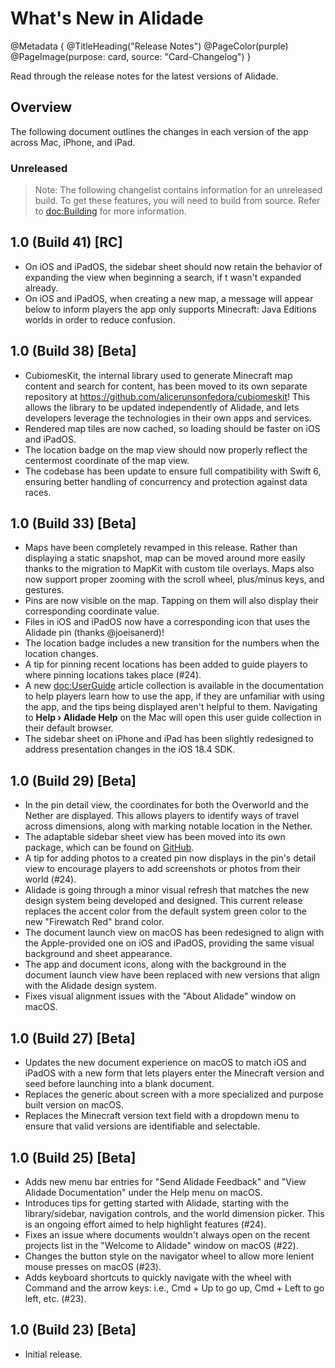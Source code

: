 # What's New in Alidade

@Metadata {
    @TitleHeading("Release Notes")
    @PageColor(purple)
    @PageImage(purpose: card, source: "Card-Changelog")
}

Read through the release notes for the latest versions of Alidade.

## Overview

The following document outlines the changes in each version of the app
across Mac, iPhone, and iPad.

### Unreleased

> Note: The following changelist contains information for an unreleased
> build. To get these features, you will need to build from source.
> Refer to <doc:Building> for more information.

## 1.0 (Build 41) [RC]

- On iOS and iPadOS, the sidebar sheet should now retain the behavior of
  expanding the view when beginning a search, if t wasn't expanded
  already.
- On iOS and iPadOS, when creating a new map, a message will appear below
  to inform players the app only supports Minecraft: Java Editions worlds
  in order to reduce confusion.

## 1.0 (Build 38) [Beta]

- CubiomesKit, the internal library used to generate Minecraft map content
  and search for content, has been moved to its own separate repository at
  https://github.com/alicerunsonfedora/cubiomeskit! This allows the
  library to be updated independently of Alidade, and lets developers
  leverage the technologies in their own apps and services.
- Rendered map tiles are now cached, so loading should be faster on iOS
  and iPadOS.
- The location badge on the map view should now properly reflect the
  centermost coordinate of the map view.
- The codebase has been update to ensure full compatibility with Swift 6,
  ensuring better handling of concurrency and protection against data
  races.

## 1.0 (Build 33) [Beta]

- Maps have been completely revamped in this release. Rather than
  displaying a static snapshot, map can be moved around more easily thanks
  to the migration to MapKit with custom tile overlays. Maps also now
  support proper zooming with the scroll wheel, plus/minus keys, and
  gestures.
- Pins are now visible on the map. Tapping on them will also display their
  corresponding coordinate value.
- Files in iOS and iPadOS now have a corresponding icon that uses the
  Alidade pin (thanks @joeisanerd)!
- The location badge includes a new transition for the numbers when the
  location changes.
- A tip for pinning recent locations has been added to guide players to
  where pinning locations takes place (#24).
- A new <doc:UserGuide> article collection is available in the
  documentation to help players learn how to use the app, if they are
  unfamiliar with using the app, and the tips being displayed aren't
  helpful to them. Navigating to **Help › Alidade Help** on the Mac will
  open this user guide collection in their default browser.
- The sidebar sheet on iPhone and iPad has been slightly redesigned to
  address presentation changes in the iOS 18.4 SDK.

## 1.0 (Build 29) [Beta]

- In the pin detail view, the coordinates for both the Overworld and the
  Nether are displayed. This allows players to identify ways of travel
  across dimensions, along with marking notable location in the Nether.
- The adaptable sidebar sheet view has been moved into its own package,
  which can be found on [GitHub](https://github.com/alicerunsonfedora/adaptablesidebarsheetview).
- A tip for adding photos to a created pin now displays in the pin's
  detail view to encourage players to add screenshots or photos from their
  world (#24).
- Alidade is going through a minor visual refresh that matches the new
  design system being developed and designed. This current release
  replaces the accent color from the default system green color to the new
  "Firewatch Red" brand color.
- The document launch view on macOS has been redesigned to align with the
  Apple-provided one on iOS and iPadOS, providing the same visual
  background and sheet appearance.
- The app and document icons, along with the background in the document
  launch view have been replaced with new versions that align with the
  Alidade design system.
- Fixes visual alignment issues with the "About Alidade" window on macOS.

## 1.0 (Build 27) [Beta]

- Updates the new document experience on macOS to match iOS and iPadOS
  with a new form that lets players enter the Minecraft version and seed
  before launching into a blank document.
- Replaces the generic about screen with a more specialized and purpose
  built version on macOS.
- Replaces the Minecraft version text field with a dropdown menu to
  ensure that valid versions are identifiable and selectable.

## 1.0 (Build 25) [Beta]

- Adds new menu bar entries for "Send Alidade Feedback" and "View Alidade
  Documentation" under the Help menu on macOS.
- Introduces tips for getting started with Alidade, starting with the
  library/sidebar, navigation controls, and the world dimension picker.
  This is an ongoing effort aimed to help highlight features (#24).
- Fixes an issue where documents wouldn't always open on the recent
  projects list in the "Welcome to Alidade" window on macOS (#22).
- Changes the button style on the navigator wheel to allow more lenient
  mouse presses on macOS (#23).
- Adds keyboard shortcuts to quickly navigate with the wheel with Command
  and the arrow keys: i.e., Cmd + Up to go up, Cmd + Left to go left,
  etc. (#23).

## 1.0 (Build 23) [Beta]

- Initial release.
